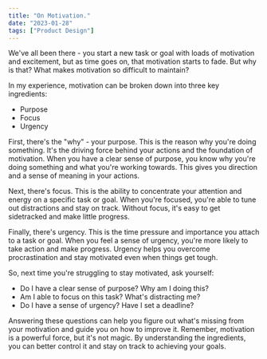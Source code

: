 ```yaml
---
title: "On Motivation."
date: "2023-01-28"
tags: ["Product Design"]
---
```


We've all been there - you start a new task or goal with loads of motivation and excitement, but as time goes on, that motivation starts to fade. But why is that? What makes motivation so difficult to maintain?

In my experience, motivation can be broken down into three key ingredients: 
- Purpose
- Focus
- Urgency

First, there's the "why" - your purpose. This is the reason why you're doing something. It's the driving force behind your actions and the foundation of motivation. When you have a clear sense of purpose, you know why you're doing something and what you're working towards. This gives you direction and a sense of meaning in your actions.

Next, there's focus. This is the ability to concentrate your attention and energy on a specific task or goal. When you're focused, you're able to tune out distractions and stay on track. Without focus, it's easy to get sidetracked and make little progress.

Finally, there's urgency. This is the time pressure and importance you attach to a task or goal. When you feel a sense of urgency, you're more likely to take action and make progress. Urgency helps you overcome procrastination and stay motivated even when things get tough.

So, next time you're struggling to stay motivated, ask yourself:

- Do I have a clear sense of purpose? Why am I doing this?
- Am I able to focus on this task? What's distracting me?
- Do I have a sense of urgency? Have I set a deadline?

Answering these questions can help you figure out what's missing from your motivation and guide you on how to improve it. Remember, motivation is a powerful force, but it's not magic. By understanding the ingredients, you can better control it and stay on track to achieving your goals.

